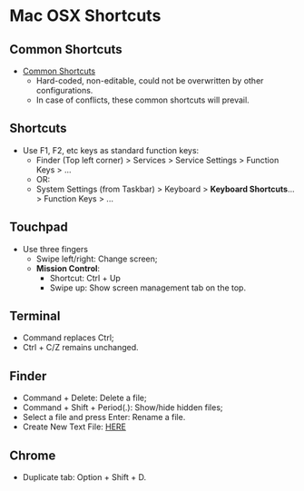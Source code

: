 # Mac OSX Shortcuts

## Common Shortcuts

- [Common Shortcuts](https://support.apple.com/en-us/102650)
  - Hard-coded, non-editable, could not be overwritten by other configurations. 
  - In case of conflicts, these common shortcuts will prevail. 

## Shortcuts

- Use F1, F2, etc keys as standard function keys: 
  - Finder (Top left corner) > Services > Service Settings > Function Keys > ...
  - OR: 
  - System Settings (from Taskbar) > Keyboard > **Keyboard Shortcuts**... > Function Keys > ...

## Touchpad

- Use three fingers
  - Swipe left/right: Change screen;
  - **Mission Control**:
    - Shortcut: Ctrl + Up
    - Swipe up: Show screen management tab on the top.

## Terminal

- Command replaces Ctrl;
- Ctrl + C/Z remains unchanged.

## Finder

- Command + Delete: Delete a file;
- Command + Shift + Period(.): Show/hide hidden files;
- Select a file and press Enter: Rename a file.
- Create New Text File: [HERE](https://apple.stackexchange.com/questions/84309/how-to-create-a-text-file-in-a-folder)

## Chrome

- Duplicate tab: Option + Shift + D.
